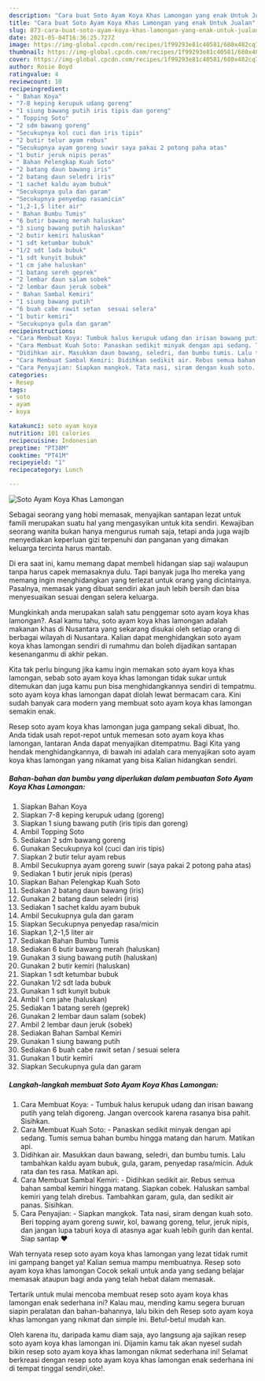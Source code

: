 ```yaml
---
description: "Cara buat Soto Ayam Koya Khas Lamongan yang enak Untuk Jualan"
title: "Cara buat Soto Ayam Koya Khas Lamongan yang enak Untuk Jualan"
slug: 873-cara-buat-soto-ayam-koya-khas-lamongan-yang-enak-untuk-jualan
date: 2021-05-04T16:36:25.727Z
image: https://img-global.cpcdn.com/recipes/1f99293e81c40581/680x482cq70/soto-ayam-koya-khas-lamongan-foto-resep-utama.jpg
thumbnail: https://img-global.cpcdn.com/recipes/1f99293e81c40581/680x482cq70/soto-ayam-koya-khas-lamongan-foto-resep-utama.jpg
cover: https://img-global.cpcdn.com/recipes/1f99293e81c40581/680x482cq70/soto-ayam-koya-khas-lamongan-foto-resep-utama.jpg
author: Rosie Boyd
ratingvalue: 4
reviewcount: 10
recipeingredient:
- " Bahan Koya"
- "7-8 keping kerupuk udang goreng"
- "1 siung bawang putih iris tipis dan goreng"
- " Topping Soto"
- "2 sdm bawang goreng"
- "Secukupnya kol cuci dan iris tipis"
- "2 butir telur ayam rebus"
- "Secukupnya ayam goreng suwir saya pakai 2 potong paha atas"
- "1 butir jeruk nipis peras"
- " Bahan Pelengkap Kuah Soto"
- "2 batang daun bawang iris"
- "2 batang daun seledri iris"
- "1 sachet kaldu ayam bubuk"
- "Secukupnya gula dan garam"
- "Secukupnya penyedap rasamicin"
- "1,2-1,5 liter air"
- " Bahan Bumbu Tumis"
- "6 butir bawang merah haluskan"
- "3 siung bawang putih haluskan"
- "2 butir kemiri haluskan"
- "1 sdt ketumbar bubuk"
- "1/2 sdt lada bubuk"
- "1 sdt kunyit bubuk"
- "1 cm jahe haluskan"
- "1 batang sereh geprek"
- "2 lembar daun salam sobek"
- "2 lembar daun jeruk sobek"
- " Bahan Sambal Kemiri"
- "1 siung bawang putih"
- "6 buah cabe rawit setan  sesuai selera"
- "1 butir kemiri"
- "Secukupnya gula dan garam"
recipeinstructions:
- "Cara Membuat Koya: Tumbuk halus kerupuk udang dan irisan bawang putih yang telah digoreng. Jangan overcook karena rasanya bisa pahit. Sisihkan."
- "Cara Membuat Kuah Soto: Panaskan sedikit minyak dengan api sedang. Tumis semua bahan bumbu hingga matang dan harum. Matikan api."
- "Didihkan air. Masukkan daun bawang, seledri, dan bumbu tumis. Lalu tambahkan kaldu ayam bubuk, gula, garam, penyedap rasa/micin. Aduk rata dan tes rasa. Matikan api."
- "Cara Membuat Sambal Kemiri: Didihkan sedikit air. Rebus semua bahan sambal kemiri hingga matang. Siapkan cobek. Haluskan sambal kemiri yang telah direbus. Tambahkan garam, gula, dan sedikit air panas. Sisihkan."
- "Cara Penyajian: Siapkan mangkok. Tata nasi, siram dengan kuah soto. Beri topping ayam goreng suwir, kol, bawang goreng, telur, jeruk nipis, dan jangan lupa taburi koya di atasnya agar kuah lebih gurih dan kental. Siap santap ❤"
categories:
- Resep
tags:
- soto
- ayam
- koya

katakunci: soto ayam koya 
nutrition: 101 calories
recipecuisine: Indonesian
preptime: "PT38M"
cooktime: "PT41M"
recipeyield: "1"
recipecategory: Lunch

---
```



![Soto Ayam Koya Khas Lamongan](https://img-global.cpcdn.com/recipes/1f99293e81c40581/680x482cq70/soto-ayam-koya-khas-lamongan-foto-resep-utama.jpg)

Sebagai seorang yang hobi memasak, menyajikan santapan lezat untuk famili merupakan suatu hal yang mengasyikan untuk kita sendiri. Kewajiban seorang  wanita bukan hanya mengurus rumah saja, tetapi anda juga wajib menyediakan keperluan gizi terpenuhi dan panganan yang dimakan keluarga tercinta harus mantab.

Di era  saat ini, kamu memang dapat membeli hidangan siap saji walaupun tanpa harus capek memasaknya dulu. Tapi banyak juga lho mereka yang memang ingin menghidangkan yang terlezat untuk orang yang dicintainya. Pasalnya, memasak yang dibuat sendiri akan jauh lebih bersih dan bisa menyesuaikan sesuai dengan selera keluarga. 



Mungkinkah anda merupakan salah satu penggemar soto ayam koya khas lamongan?. Asal kamu tahu, soto ayam koya khas lamongan adalah makanan khas di Nusantara yang sekarang disukai oleh setiap orang di berbagai wilayah di Nusantara. Kalian dapat menghidangkan soto ayam koya khas lamongan sendiri di rumahmu dan boleh dijadikan santapan kesenanganmu di akhir pekan.

Kita tak perlu bingung jika kamu ingin memakan soto ayam koya khas lamongan, sebab soto ayam koya khas lamongan tidak sukar untuk ditemukan dan juga kamu pun bisa menghidangkannya sendiri di tempatmu. soto ayam koya khas lamongan dapat diolah lewat bermacam cara. Kini sudah banyak cara modern yang membuat soto ayam koya khas lamongan semakin enak.

Resep soto ayam koya khas lamongan juga gampang sekali dibuat, lho. Anda tidak usah repot-repot untuk memesan soto ayam koya khas lamongan, lantaran Anda dapat menyajikan ditempatmu. Bagi Kita yang hendak menghidangkannya, di bawah ini adalah cara menyajikan soto ayam koya khas lamongan yang nikamat yang bisa Kalian hidangkan sendiri.

<!--inarticleads1-->

##### Bahan-bahan dan bumbu yang diperlukan dalam pembuatan Soto Ayam Koya Khas Lamongan:

1. Siapkan  Bahan Koya
1. Siapkan 7-8 keping kerupuk udang (goreng)
1. Siapkan 1 siung bawang putih (iris tipis dan goreng)
1. Ambil  Topping Soto
1. Sediakan 2 sdm bawang goreng
1. Gunakan Secukupnya kol (cuci dan iris tipis)
1. Siapkan 2 butir telur ayam rebus
1. Ambil Secukupnya ayam goreng suwir (saya pakai 2 potong paha atas)
1. Sediakan 1 butir jeruk nipis (peras)
1. Siapkan  Bahan Pelengkap Kuah Soto
1. Sediakan 2 batang daun bawang (iris)
1. Gunakan 2 batang daun seledri (iris)
1. Sediakan 1 sachet kaldu ayam bubuk
1. Ambil Secukupnya gula dan garam
1. Siapkan Secukupnya penyedap rasa/micin
1. Siapkan 1,2-1,5 liter air
1. Sediakan  Bahan Bumbu Tumis
1. Sediakan 6 butir bawang merah (haluskan)
1. Gunakan 3 siung bawang putih (haluskan)
1. Gunakan 2 butir kemiri (haluskan)
1. Siapkan 1 sdt ketumbar bubuk
1. Gunakan 1/2 sdt lada bubuk
1. Gunakan 1 sdt kunyit bubuk
1. Ambil 1 cm jahe (haluskan)
1. Sediakan 1 batang sereh (geprek)
1. Gunakan 2 lembar daun salam (sobek)
1. Ambil 2 lembar daun jeruk (sobek)
1. Sediakan  Bahan Sambal Kemiri
1. Gunakan 1 siung bawang putih
1. Sediakan 6 buah cabe rawit setan / sesuai selera
1. Gunakan 1 butir kemiri
1. Siapkan Secukupnya gula dan garam




<!--inarticleads2-->

##### Langkah-langkah membuat Soto Ayam Koya Khas Lamongan:

1. Cara Membuat Koya: - Tumbuk halus kerupuk udang dan irisan bawang putih yang telah digoreng. Jangan overcook karena rasanya bisa pahit. Sisihkan.
1. Cara Membuat Kuah Soto: - Panaskan sedikit minyak dengan api sedang. Tumis semua bahan bumbu hingga matang dan harum. Matikan api.
1. Didihkan air. Masukkan daun bawang, seledri, dan bumbu tumis. Lalu tambahkan kaldu ayam bubuk, gula, garam, penyedap rasa/micin. Aduk rata dan tes rasa. Matikan api.
1. Cara Membuat Sambal Kemiri: - Didihkan sedikit air. Rebus semua bahan sambal kemiri hingga matang. Siapkan cobek. Haluskan sambal kemiri yang telah direbus. Tambahkan garam, gula, dan sedikit air panas. Sisihkan.
1. Cara Penyajian: - Siapkan mangkok. Tata nasi, siram dengan kuah soto. Beri topping ayam goreng suwir, kol, bawang goreng, telur, jeruk nipis, dan jangan lupa taburi koya di atasnya agar kuah lebih gurih dan kental. Siap santap ❤




Wah ternyata resep soto ayam koya khas lamongan yang lezat tidak rumit ini gampang banget ya! Kalian semua mampu membuatnya. Resep soto ayam koya khas lamongan Cocok sekali untuk anda yang sedang belajar memasak ataupun bagi anda yang telah hebat dalam memasak.

Tertarik untuk mulai mencoba membuat resep soto ayam koya khas lamongan enak sederhana ini? Kalau mau, mending kamu segera buruan siapin peralatan dan bahan-bahannya, lalu bikin deh Resep soto ayam koya khas lamongan yang nikmat dan simple ini. Betul-betul mudah kan. 

Oleh karena itu, daripada kamu diam saja, ayo langsung aja sajikan resep soto ayam koya khas lamongan ini. Dijamin kamu tak akan nyesel sudah bikin resep soto ayam koya khas lamongan nikmat sederhana ini! Selamat berkreasi dengan resep soto ayam koya khas lamongan enak sederhana ini di tempat tinggal sendiri,oke!.

